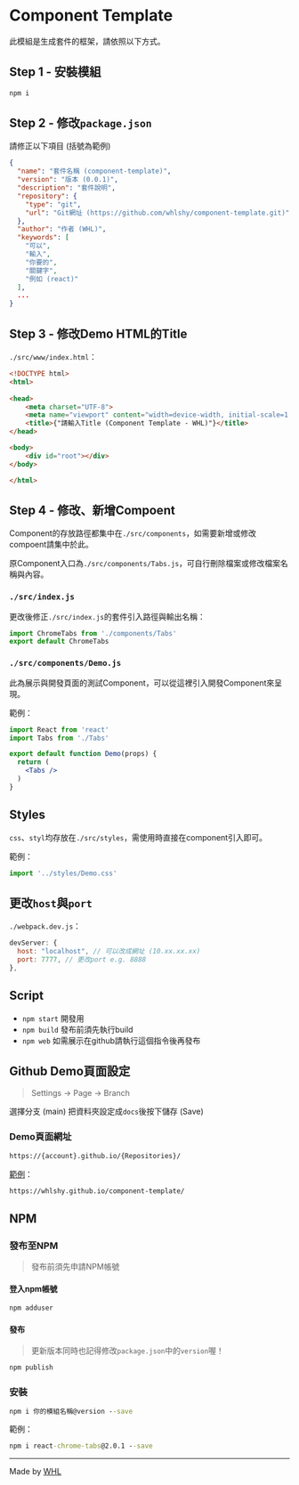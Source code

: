 # Component Template

此模組是生成套件的框架，請依照以下方式。

## Step 1 - 安裝模組

```cmd
npm i
```

## Step 2 - 修改`package.json`

請修正以下項目 (括號為範例)

```json
{
  "name": "套件名稱 (component-template)",
  "version": "版本 (0.0.1)",
  "description": "套件說明",
  "repository": {
    "type": "git",
    "url": "Git網址 (https://github.com/whlshy/component-template.git)"
  },
  "author": "作者 (WHL)",
  "keywords": [
    "可以",
    "輸入",
    "你要的",
    "關鍵字",
    "例如 (react)"
  ],
  ...
}
```

## Step 3 - 修改Demo HTML的Title

`./src/www/index.html`：

```html
<!DOCTYPE html>
<html>
    
<head>
    <meta charset="UTF-8">
    <meta name="viewport" content="width=device-width, initial-scale=1.0">
    <title>{"請輸入Title (Component Template - WHL)"}</title>
</head>

<body>
    <div id="root"></div>
</body>

</html>
```

## Step 4 - 修改、新增Compoent

Component的存放路徑都集中在`./src/components`，如需要新增或修改compoent請集中於此。

原Component入口為`./src/components/Tabs.js`，可自行刪除檔案或修改檔案名稱與內容。

### `./src/index.js`

更改後修正`./src/index.js`的套件引入路徑與輸出名稱：

```js
import ChromeTabs from './components/Tabs'
export default ChromeTabs
```

### `./src/components/Demo.js`

此為展示與開發頁面的測試Component，可以從這裡引入開發Component來呈現。

範例：

```jsx
import React from 'react'
import Tabs from './Tabs'

export default function Demo(props) {
  return (
    <Tabs />
  )
}
```

## Styles

`css`、`styl`均存放在`./src/styles`，需使用時直接在component引入即可。

範例：

```jsx
import '../styles/Demo.css'
```

## 更改`host`與`port`

`./webpack.dev.js`：

```js
devServer: {
  host: "localhost", // 可以改成網址 (10.xx.xx.xx)
  port: 7777, // 更改port e.g. 8888
},
```

## Script

- `npm start`
  開發用
- `npm build`
  發布前須先執行build
- `npm web`
  如需展示在github請執行這個指令後再發布

## Github Demo頁面設定

> Settings -> Page -> Branch

選擇分支 (main) 把資料夾設定成`docs`後按下儲存 (Save)

### Demo頁面網址

```cmd
https://{account}.github.io/{Repositories}/
```

[範例](https://whlshy.github.io/component-template/)：

```cmd
https://whlshy.github.io/component-template/
```

## NPM

### 發布至NPM

> 發布前須先申請NPM帳號

#### 登入npm帳號

```cmd
npm adduser
```

#### 發布

> 更新版本同時也記得修改`package.json`中的`version`喔！

```cmd
npm publish
```

### 安裝

```cmd
npm i 你的模組名稱@version --save
```

範例：

```cmd
npm i react-chrome-tabs@2.0.1 --save
```

---

Made by [WHL](https://github.com/whlshy)
